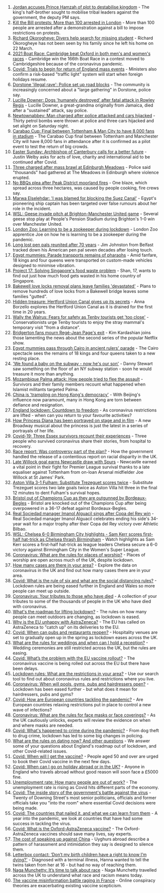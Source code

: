 1. [Jordan accuses Prince Hamzah of plot to destabilise kingdom](https://www.bbc.co.uk/news/world-middle-east-56633266) - The king's half-brother sought to mobilise tribal leaders against the government, the deputy PM says.
2. [Kill the Bill protests: More than 100 arrested in London](https://www.bbc.co.uk/news/uk-england-london-56632030) - More than 100 people are arrested after a demonstration against a bill to impose restrictions on protests.
3. [Richard Okorogheye: Divers help search for missing student](https://www.bbc.co.uk/news/uk-england-london-56632028) - Richard Okorogheye has not been seen by his family since he left his home on 22 March.
4. [2021 Boat Race: Cambridge beat Oxford in both men's and women's races](https://www.bbc.co.uk/sport/rowing/56630688) - Cambridge win the 166th Boat Race in a contest moved to Cambridgeshire because of the coronavirus pandemic.
5. [Covid: Trials to begin for return of England mass events](https://www.bbc.co.uk/news/uk-56625307) - Ministers also confirm a risk-based "traffic light" system will start when foreign holidays resume.
6. [Dorstone 'illegal rave': Police set up road blocks](https://www.bbc.co.uk/news/uk-england-hereford-worcester-56631144) - The community is increasingly concerned about a "large gathering" in Dorstone, police say.
7. [Lucille Downer: Dogs 'humanely destroyed' after fatal attack in Rowley Regis](https://www.bbc.co.uk/news/uk-england-birmingham-56633104) - Lucille Downer, a great-grandma originally from Jamaica, died after a "sustained" attack, say police.
8. [Newtownabbey: Man charged after police attacked and cars hijacked](https://www.bbc.co.uk/news/uk-northern-ireland-56631894) - Thirty petrol bombs were thrown at police and three cars hijacked and set alight on Saturday night.
9. [Carabao Cup: Final between Tottenham & Man City to have 8,000 fans in stadium](https://www.bbc.co.uk/sport/football/56630189) - The Carabao Cup final between Tottenham and Manchester City will have 8,000 fans in attendance after it is confirmed as a pilot event to test the return of big crowds.
10. [Easter Sunday: Archbishop of Canterbury calls for a better future](https://www.bbc.co.uk/news/uk-56628947) - Justin Welby asks for acts of love, charity and international aid to be continued after Covid.
11. [Three charged after mass brawl at Edinburgh Meadows](https://www.bbc.co.uk/news/uk-scotland-edinburgh-east-fife-56633336) - Police said "thousands" had gathered at The Meadows in Edinburgh where violence erupted.
12. [No BBQs plea after Peak District moorland fires](https://www.bbc.co.uk/news/uk-england-derbyshire-56632819) - One blaze, which spread across three hectares, was caused by people cooking, fire crews say.
13. [Marwa Elselehdar: 'I was blamed for blocking the Suez Canal'](https://www.bbc.co.uk/news/world-middle-east-56615521) - Egypt's pioneering ship captain has been targeted over false rumours about her role in the incident.
14. [WSL: Geese invade pitch at Brighton-Manchester United game](https://www.bbc.co.uk/sport/av/football/56632543) - Several geese stop play at People's Pension Stadium during Brighton's 1-0 win over Manchester United.
15. [London Zoo: Learning to be a zookeeper during lockdown](https://www.bbc.co.uk/news/uk-england-london-56581934) - London Zoo apprentice Joe on how he is learning to be a zookeeper during the pandemic.
16. [Long lost pen pals reunited after 70 years](https://www.bbc.co.uk/news/uk-northern-ireland-56603956) - Jim Johnston from Belfast tracked down his American pen pal seven decades after losing touch.
17. [Egypt mummies: Parade transports remains of pharaohs](https://www.bbc.co.uk/news/world-middle-east-56625688) - Amid fanfare, 18 kings and four queens were transported on custom-made vehicles designed to minimise vibration.
18. [Project 17: Solving Singapore's food waste problem](https://www.bbc.co.uk/news/world-asia-pacific-56606143) - Shan, 17, wants to find out just how much food gets wasted in his home country of Singapore.
19. [Bakewell love locks removal plans leave families 'devastated'](https://www.bbc.co.uk/news/uk-england-derbyshire-56525456) - Plans to remove hundreds of love locks from a Bakewell bridge leaves some families "gutted".
20. [Hidden treasure: Hertford Union Canal gives up its secrets](https://www.bbc.co.uk/news/in-pictures-56498299) - Anna Borzello explores the Hertford Union Canal as it is drained for the first time in 20 years.
21. [Wally the Walrus: Fears for safety as Tenby tourists get 'too close'](https://www.bbc.co.uk/news/uk-wales-56626101) - Conservationists urge Tenby tourists to enjoy the stray mammal's temporary visit "from a distance".
22. [Bridgerton fans mourn Regé-Jean Page's exit](https://www.bbc.co.uk/news/entertainment-arts-56625683) - Kim Kardashian joins those lamenting the news about the second series of the popular Netflix show.
23. [Egypt mummies pass through Cairo in ancient rulers' parade](https://www.bbc.co.uk/news/world-middle-east-56508475) - The Cairo spectacle sees the remains of 18 kings and four queens taken to a new resting place.
24. ['We found a baby on the subway - now he's our son'](https://www.bbc.co.uk/news/stories-56409764) - Danny Stewart saw something on the floor of an NY subway station - soon he would treasure it more than anything.
25. [Mozambique Palma attack: How people tried to flee the assault](https://www.bbc.co.uk/news/world-africa-56602841) - Survivors and their family members recount what happened when Islamist militants targeted Palma.
26. [China is 'trampling on Hong Kong's democracy'](https://www.bbc.co.uk/news/world-asia-china-56585731) - With Beijing's influence now paramount, many in Hong Kong are torn between defiance and resignation.
27. [England lockdown: Countdown to freedom](https://www.bbc.co.uk/news/uk-england-56594933) - As coronavirus restrictions are lifted - when can you return to your favourite activities?
28. [How Princess Diana has been portrayed on stage and in film](https://www.bbc.co.uk/news/entertainment-arts-56587500) - A new Broadway musical about the princess is just the latest in a series of portrayals of her life.
29. [Covid-19: Three Essex survivors recount their experiences](https://www.bbc.co.uk/news/uk-england-essex-56501771) - Three people who survived coronavirus share their stories, from hospital to recovery.
30. [Race report: Was controversy part of the plan?](https://www.bbc.co.uk/news/uk-politics-56578839) - How the government handled the release of a contentious report on racial disparity in the UK.
31. [Late Willock goal earns Newcastle draw with Spurs](https://www.bbc.co.uk/sport/football/56553197) - Newcastle earned a vital point in their fight for Premier League survival thanks to a late equaliser against Tottenham from on-loan Arsenal midfielder Joe Willock at St James' Park.
32. [Aston Villa 3-1 Fulham: Substitute Trezeguet scores twice](https://www.bbc.co.uk/sport/football/56553198) - Substitute Trezeguet scores two late goals twice as Aston Villa hit three in the final 12 minutes to dent Fulham's survival hopes.
33. [Bristol out of Champions Cup as they are outgunned by Bordeaux-Begles](https://www.bbc.co.uk/sport/rugby-union/56631472) - Bristol are knocked out of the Champions Cup after being overpowered in a 36-17 defeat against Bordeaux-Begles.
34. [Real Sociedad manager Imanol Alguacil sings after Copa del Rey win](https://www.bbc.co.uk/sport/av/football/56632538) - Real Sociedad manager Imanol Alguacil celebrates ending his side's 34-year wait for a major trophy after their Copa del Rey victory over Athletic Bilbao.
35. [WSL: Chelsea 6-0 Birmingham City highlights - Sam Kerr scores first-half hat-trick as Chelsea thrash Birmingham](https://www.bbc.co.uk/sport/av/football/56633446) - Watch highlights as Sam Kerr scores a first-half hat-trick as league leaders Chelsea secure a 6-0 victory against Birmingham City in the Women's Super League.
36. [Coronavirus: What are the rules for places of worship?](https://www.bbc.co.uk/news/explainers-53219921) - Places of worship are open across much of the UK, despite lockdown.
37. [How many cases are there in your area?](https://www.bbc.co.uk/news/uk-51768274) - Explore the data on coronavirus in the UK and find out how many cases there are in your area.
38. [Covid: What is the rule of six and what are the social distancing rules?](https://www.bbc.co.uk/news/uk-51506729) - Lockdown rules are being eased further in England and Wales so more people can meet up outside.
39. [Coronavirus: Your tributes to those who have died](https://www.bbc.co.uk/news/uk-52676411) - A collection of your tributes to some of the thousands of people in the UK who have died with coronavirus.
40. [What's the roadmap for lifting lockdown?](https://www.bbc.co.uk/news/explainers-52530518) - The rules on how many people can meet outdoors are changing, as lockdown is eased.
41. [Why is the EU unhappy with AstraZeneca?](https://www.bbc.co.uk/news/56483766) - The EU has called on AstraZeneca to "catch up" on its deliveries to the EU.
42. [Covid: When can pubs and restaurants reopen?](https://www.bbc.co.uk/news/business-52977388) - Hospitality venues are set to gradually open up in the spring as lockdown eases across the UK.
43. [What are the rules for weddings and when can I hold a reception?](https://www.bbc.co.uk/news/explainers-52811509) - Wedding ceremonies are still restricted across the UK, but the rules are easing.
44. [Covid: What’s the problem with the EU vaccine rollout?](https://www.bbc.co.uk/news/explainers-52380823) - The coronavirus vaccine is being rolled out across the EU but there have been delays.
45. [Lockdown rules: What are the restrictions in your area?](https://www.bbc.co.uk/news/uk-54373904) - Use our search tool to find out about coronavirus rules and restrictions where you live.
46. [Coronavirus: When will pools, gyms, pubs and hairdressers open?](https://www.bbc.co.uk/news/explainers-53349989) - Lockdown has been eased further - but what does it mean for hairdressers, pubs and gyms?
47. [Covid: How are European countries tackling the pandemic?](https://www.bbc.co.uk/news/explainers-53640249) - Are European countries relaxing restrictions put in place to control a new wave of infections?
48. [Coronavirus: What are the rules for face masks or face coverings?](https://www.bbc.co.uk/news/health-51205344) - As the UK cautiously unlocks, experts will review the evidence on when and where masks are needed.
49. [Covid: What's happened to crime during the pandemic?](https://www.bbc.co.uk/news/56463680) - From dog theft to drug crime, lockdown has led to some big changes in policing.
50. [What are the rules on dating now? And other questions](https://www.bbc.co.uk/news/world-asia-china-51176409) - We answer some of your questions about England's roadmap out of lockdown, and other Covid-related issues.
51. [Covid: When will I get the vaccine?](https://www.bbc.co.uk/news/health-55045639) - People aged 50 and over are urged to book their Covid vaccine in the next few days.
52. [Covid: When can I go on holiday abroad or in the UK?](https://www.bbc.co.uk/news/explainers-52646738) - Anyone in England who travels abroad without good reason will soon face a £5000 fine.
53. [Unemployment rate: How many people are out of work?](https://www.bbc.co.uk/news/business-52660591) - The unemployment rate is rising as Covid hits different parts of the economy.
54. [Covid: The inside story of the government's battle against the virus](https://www.bbc.co.uk/news/uk-politics-56361599) - Twenty of Downing Street's most senior politicians, officials and former officials take you "into the room" where essential Covid decisions were being made.
55. [Covid: The countries that nailed it, and what we can learn from them](https://www.bbc.co.uk/news/uk-56455030) - A year into the pandemic, we look at countries that have had some success in tackling the virus.
56. [Covid: What is the Oxford-AstraZeneca vaccine?](https://www.bbc.co.uk/news/health-55302595) - The Oxford-AstraZeneca vaccines should save many lives, say experts.
57. [The cost of speaking up against China](https://www.bbc.co.uk/news/world-asia-china-56563449) - Uyghurs abroad describe a pattern of harassment and intimidation they say is designed to silence them.
58. [Letterbox contact: ‘Don’t my birth children have a right to know I’m dying?'](https://www.bbc.co.uk/news/stories-56576285) - Diagnosed with a terminal illness, Hanna wanted to tell the twins taken from her at 16 - but had no way of reaching them.
59. [Naga Munchetty: It’s time to talk about race](https://www.bbc.co.uk/news/stories-56253480) - Naga Munchetty travelled across the UK to understand what race and racism means today.
60. [The vaccine misinformation battle raging in France](https://www.bbc.co.uk/news/blogs-trending-56526265) - Online conspiracy theories are exacerbating existing vaccine scepticism.
